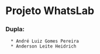# Projeto WhatsLab

   ### Dupla: 
      * André Luiz Gomes Pereira
      * Anderson Leite Heidrich

